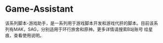 # Game-Assistant
该系列脚本-游戏助手，是一系列用于游戏脚本开发和游戏代肝的脚本。目前该系列有MAK，SAG，分别适用于环行旅舍和原神。更多详情请搜索B站账号 绘星痕，查看使用说明。
